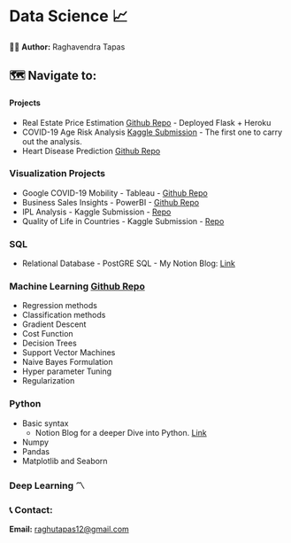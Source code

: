 # Data Science :chart_with_upwards_trend:

:raising_hand_man: <b> Author:</b> Raghavendra Tapas


## :world_map: Navigate to:

#### Projects

* Real Estate Price Estimation [Github Repo](https://github.com/Napster8/real-estate-price-predictor) - Deployed Flask + Heroku
* COVID-19 Age Risk Analysis [Kaggle Submission](https://www.kaggle.com/raghavendratapas/covid-19-age-risk-factor-exploratory-analysis) - The first one to carry out the analysis.
* Heart Disease Prediction [Github Repo](https://github.com/Napster8/Data-Science/blob/Napster8/Machine-Learning/07-Scikit-Overview/01-heart-disease-prediction.ipynb)

### Visualization Projects

  - Google COVID-19 Mobility - Tableau - [Github Repo](https://github.com/Napster8/Data-Science/tree/Napster8/Visualization-Projects/Google-COVID-Mobility-Dashboard-Enhanced)
  - Business Sales Insights - PowerBI - [Github Repo](https://github.com/Napster8/Data-Science/tree/Napster8/Visualization-Projects/Sales-Insights)
  - IPL Analysis - Kaggle Submission - [Repo](https://github.com/Napster8/Data-Science/tree/Napster8/Machine-Learning/04-Matplot/IPL-ANALYSIS)
  - Quality of Life in Countries - Kaggle Submission - [Repo](https://github.com/Napster8/Data-Science/tree/Napster8/Machine-Learning/04-Matplot/QualityOfLife)

### SQL
  - Relational Database - PostGRE SQL - My Notion Blog: [Link](https://www.notion.so/raghavendratapas/PostGreSQL-67e6d33f43f24a0a8050cbd55d6e0796)


### Machine Learning [Github Repo](https://github.com/Napster8/Data-Science/tree/Napster8/Machine-Learning)
  - Regression methods
  - Classification methods
  - Gradient Descent
  - Cost Function
  - Decision Trees
  - Support Vector Machines
  - Naive Bayes Formulation
  - Hyper parameter Tuning
  - Regularization
 
 ### Python 
  - Basic syntax
    - Notion Blog for a deeper Dive into Python. [Link](https://www.notion.so/raghavendratapas/Python-102ff321e28741a899e72ea6c1c293f0)
  - Numpy
  - Pandas
  - Matplotlib and Seaborn
 
### Deep Learning :part_alternation_mark:



### :telephone_receiver: Contact:

<b>Email:</b> raghutapas12@gmail.com

